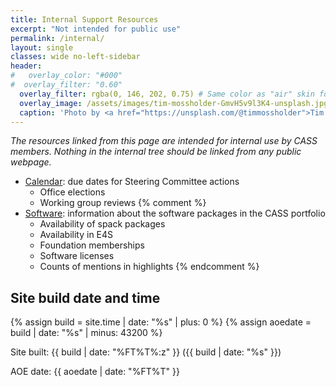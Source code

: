 ```yaml
---
title: Internal Support Resources
excerpt: "Not intended for public use"
permalink: /internal/
layout: single
classes: wide no-left-sidebar
header:
#   overlay_color: "#000"
#  overlay_filter: "0.60"
  overlay_filter: rgba(0, 146, 202, 0.75) # Same color as "air" skin footer
  overlay_image: /assets/images/tim-mossholder-GmvH5v9l3K4-unsplash.jpg
  caption: 'Photo by <a href="https://unsplash.com/@timmossholder">Tim Mossholder</a> on <a href="https://unsplash.com/photos/cogs-and-gears-GmvH5v9l3K4">Unsplash</a>'   
---
```


*The resources linked from this page are intended for internal use by CASS members. Nothing in the internal tree should be linked from any public webpage.*

- [Calendar](calendar): due dates for Steering Committee actions
  - Office elections
  - Working group reviews
{% comment %}
- [Software](software): information about the software packages in the CASS portfolio
  - Availability of spack packages
  - Availability in E4S
  - Foundation memberships
  - Software licenses
  - Counts of mentions in highlights
{% endcomment %}

## Site build date and time

{% assign build = site.time | date: "%s" | plus: 0 %}
{% assign aoedate = build | date: "%s" | minus: 43200 %}

Site built: {{ build | date: "%FT%T%:z" }} ({{ build | date: "%s" }})

AOE date: {{ aoedate | date: "%FT%T" }}

